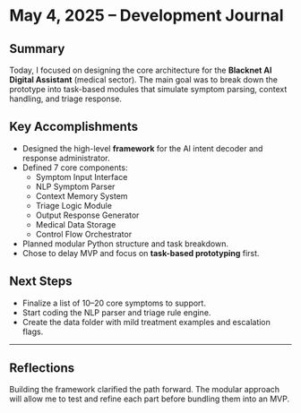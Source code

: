 # May 4, 2025 – Development Journal

## Summary

Today, I focused on designing the core architecture for the **Blacknet AI Digital Assistant** (medical sector). The main goal was to break down the prototype into task-based modules that simulate symptom parsing, context handling, and triage response.

## Key Accomplishments

- Designed the high-level **framework** for the AI intent decoder and response administrator.
- Defined 7 core components:
  - Symptom Input Interface
  - NLP Symptom Parser
  - Context Memory System
  - Triage Logic Module
  - Output Response Generator
  - Medical Data Storage
  - Control Flow Orchestrator
- Planned modular Python structure and task breakdown.
- Chose to delay MVP and focus on **task-based prototyping** first.

## Next Steps

- Finalize a list of 10–20 core symptoms to support.
- Start coding the NLP parser and triage rule engine.
- Create the data folder with mild treatment examples and escalation flags.

---

## Reflections

Building the framework clarified the path forward. The modular approach will allow me to test and refine each part before bundling them into an MVP.
